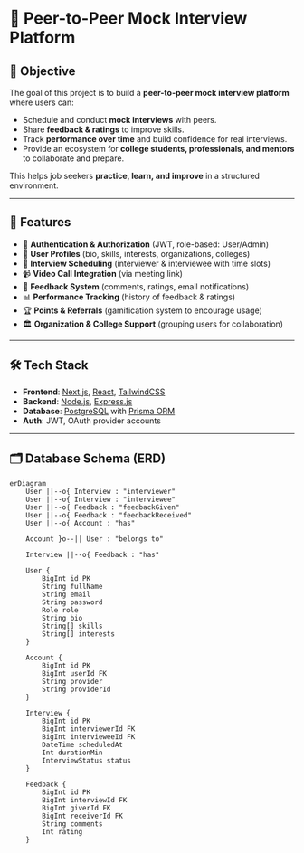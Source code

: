 # 🎯 Peer-to-Peer Mock Interview Platform

## 📌 Objective

The goal of this project is to build a **peer-to-peer mock interview platform** where users can:

- Schedule and conduct **mock interviews** with peers.
- Share **feedback & ratings** to improve skills.
- Track **performance over time** and build confidence for real interviews.
- Provide an ecosystem for **college students, professionals, and mentors** to collaborate and prepare.

This helps job seekers **practice, learn, and improve** in a structured environment.

---

## 🚀 Features

- 🔐 **Authentication & Authorization** (JWT, role-based: User/Admin)
- 👤 **User Profiles** (bio, skills, interests, organizations, colleges)
- 📅 **Interview Scheduling** (interviewer & interviewee with time slots)
- 📹 **Video Call Integration** (via meeting link)
- 📝 **Feedback System** (comments, ratings, email notifications)
- 📊 **Performance Tracking** (history of feedback & ratings)
- 🏆 **Points & Referrals** (gamification system to encourage usage)
- 🏛 **Organization & College Support** (grouping users for collaboration)

---

## 🛠 Tech Stack

- **Frontend**: [Next.js](https://nextjs.org/), [React](https://react.dev/), [TailwindCSS](https://tailwindcss.com/)
- **Backend**: [Node.js](https://nodejs.org/), [Express.js](https://expressjs.com/)
- **Database**: [PostgreSQL](https://www.postgresql.org/) with [Prisma ORM](https://www.prisma.io/)
- **Auth**: JWT, OAuth provider accounts

---

## 🗂 Database Schema (ERD)

```mermaid
erDiagram
    User ||--o{ Interview : "interviewer"
    User ||--o{ Interview : "interviewee"
    User ||--o{ Feedback : "feedbackGiven"
    User ||--o{ Feedback : "feedbackReceived"
    User ||--o{ Account : "has"

    Account }o--|| User : "belongs to"

    Interview ||--o{ Feedback : "has"

    User {
        BigInt id PK
        String fullName
        String email
        String password
        Role role
        String bio
        String[] skills
        String[] interests
    }

    Account {
        BigInt id PK
        BigInt userId FK
        String provider
        String providerId
    }

    Interview {
        BigInt id PK
        BigInt interviewerId FK
        BigInt intervieweeId FK
        DateTime scheduledAt
        Int durationMin
        InterviewStatus status
    }

    Feedback {
        BigInt id PK
        BigInt interviewId FK
        BigInt giverId FK
        BigInt receiverId FK
        String comments
        Int rating
    }
